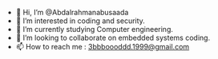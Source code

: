 - 👋 Hi, I’m @Abdalrahmanabusaada
- 👀 I’m interested in coding and security.
- 🌱 I’m currently studying Computer engineering.
- 💞️ I’m looking to collaborate on embedded systems coding.
- 📫 How to reach me : 3bbboooddd.1999@gmail.com

<!---
Abdalrahmanabusaada/Abdalrahmanabusaada is a ✨ special ✨ repository because its `README.md` (this file) appears on your GitHub profile.
You can click the Preview link to take a look at your changes.
--->
